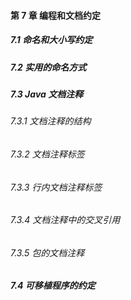 #### 第 7 章 编程和文档约定
##### 7.1 命名和大小写约定
##### 7.2 实用的命名方式
##### 7.3 Java 文档注释
###### 7.3.1 文档注释的结构
###### 7.3.2 文档注释标签
###### 7.3.3 行内文档注释标签
###### 7.3.4 文档注释中的交叉引用
###### 7.3.5 包的文档注释
##### 7.4 可移植程序的约定